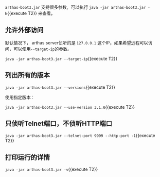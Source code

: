 

`arthas-boot3.jar` 支持很多参数，可以执行 `java -jar arthas-boot3.jar -h`{{execute T2}} 来查看。

## 允许外部访问

默认情况下， arthas server侦听的是 `127.0.0.1` 这个IP，如果希望远程可以访问，可以使用`--target-ip`的参数。

`java -jar arthas-boot3.jar --target-ip`{{execute T2}}


## 列出所有的版本


`java -jar arthas-boot3.jar --versions`{{execute T2}}

使用指定版本：

`java -jar arthas-boot3.jar --use-version 3.1.0`{{execute T2}}

## 只侦听Telnet端口，不侦听HTTP端口

`java -jar arthas-boot3.jar --telnet-port 9999 --http-port -1`{{execute T2}}

## 打印运行的详情

`java -jar arthas-boot3.jar -v`{{execute T2}}



